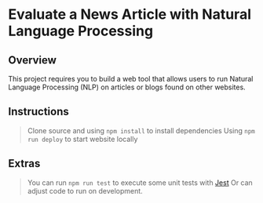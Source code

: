 # Evaluate a News Article with Natural Language Processing

## Overview

This project requires you to build a web tool that allows users to run Natural Language Processing (NLP) on articles or blogs found on other websites.

## Instructions

> Clone source and using `npm install` to install dependencies
> Using `npm run deploy` to start website locally

## Extras

> You can run `npm run test` to execute some unit tests with [Jest](https://jestjs.io/)
> Or can adjust code to run on development.
